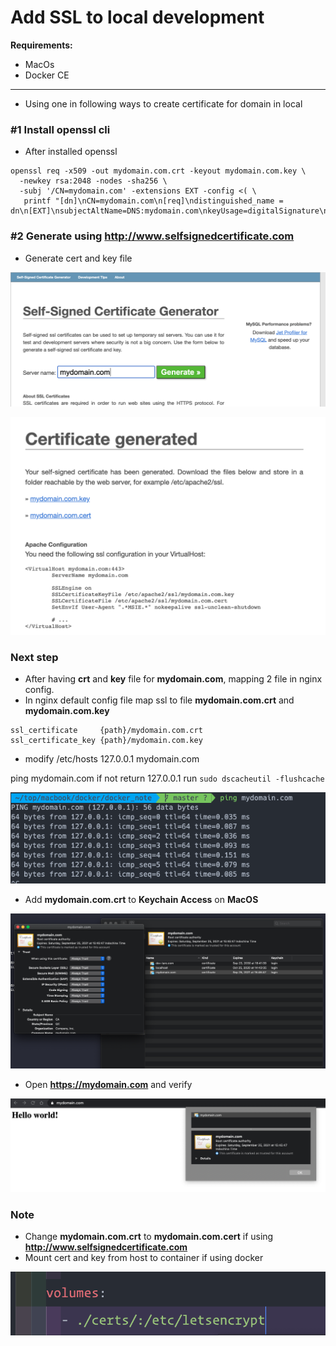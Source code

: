 # Add SSL to local development
**Requirements:**
- MacOs
- Docker CE
---
- Using one in following ways to create certificate for domain in local
### #1 Install openssl cli
- After installed openssl
```
openssl req -x509 -out mydomain.com.crt -keyout mydomain.com.key \
  -newkey rsa:2048 -nodes -sha256 \
  -subj '/CN=mydomain.com' -extensions EXT -config <( \
   printf "[dn]\nCN=mydomain.com\n[req]\ndistinguished_name = dn\n[EXT]\nsubjectAltName=DNS:mydomain.com\nkeyUsage=digitalSignature\nextendedKeyUsage=serverAuth")
```
### #2 Generate using http://www.selfsignedcertificate.com
- Generate cert and key file

![image4](./image4.png)

![image5](./image5.png)

### Next step
- After having **crt** and **key** file for **mydomain.com**, mapping 2 file in nginx config.
- In nginx default config file map ssl to file **mydomain.com.crt** and **mydomain.com.key**
```
ssl_certificate     {path}/mydomain.com.crt
ssl_certificate_key {path}/mydomain.com.key
```
- modify /etc/hosts
127.0.0.1       mydomain.com

ping mydomain.com if not return 127.0.0.1 run `sudo dscacheutil -flushcache`

![image1](./image1.png)

- Add **mydomain.com.crt** to **Keychain Access** on **MacOS**

![image1](./image2.png)


- Open **https://mydomain.com** and verify

![image3](./image3.png)

### Note
- Change **mydomain.com.crt** to **mydomain.com.cert** if using **http://www.selfsignedcertificate.com**
- Mount cert and key from host to container if using docker

![image6](./image6.png)
